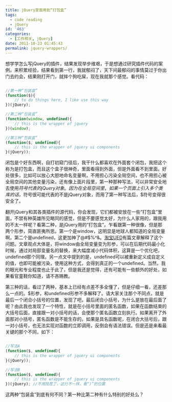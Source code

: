 ```yaml
---
title: jQuery里面用到“打包盒”
tags:
  - code reading
  - jQuery
id: '463'
categories:
  - [工作相关, jQuery]
date: 2011-10-23 01:45:43
permalink: jquery-wrappers/
---
```


想学学怎么写jQuery的插件，结果发现举步维艰，于是想通过研究插件代码的案例，来积累经验，结果看到第一行，我就郁闷了，天下间最郁闷的事情莫过于你出门去约会，结果刚打开门，就摔个狗吃屎，现在我就那个感觉。看代码：

```javascript

//第一种“包装盒”
(function($){
    // to do things here, I like use this way
})(jQuery);

//第二种“包装盒”
(function(window, undefined){
    // this is the wrapper of jquery
})(window);

//第三种“包装盒”
(function($, undefined){
    // this is the wrapper of jquery ui components
}(jQuery));

```

闭包是个好东西啊，自打初窥门径后，我干什么都喜欢在外面套个闭包，我把这个称为是打包盒，而且这个盒子很神奇，里面看得到外面，但是外面看不到里面。好处很多，比如可以放心大胆地命名变量啊，不用担心污染全局空间，也不用担心被全局空间的其他变量污染，还有像上面片段里，第一种那种写法，可以非常安全地去使用$符号代表的jQuery对象。因为在全局空间里，如果一个页面上引入多个类库的话，$符号很可能代表的不是jQuery对象，而用了第一种写法后，$符号变得很安全了。

翻开jQuery和其各类插件的源代码，你会发现，它们都被安放在一些“打包盒”里面，不禁有种英雄所见略同的感觉，但是不要感觉太好，为什么人家用的，跟我用的不太一样呢？看第二种，是jQuery用的“打包盒”。乍看跟第一种很像，但是那两个形参，简直匪夷所思。第一个是window，这明显是地球人都知道的全局变量啊，第二个是undefined，这更加神了@#$%^&。[淘宝UED](http://ued.alipay.com/wd/2010/05/17/using-window-and-undefined-as-parameter-in-closure/)有篇文章解释了这个问题。文章观点大体是，将window由全局变量变为形参，可以在后期代码最小化时候，通过对局部变量名的替换，来大幅度减小代码体积，这算是一个优化吧，undefined那个同理。另一点文中提到的是，undefined可以被重新定义成自定义的值，也即可能被污染，使用这种方式，会得到真正的一个undefined。当然，我的眼光和专业程度也止于此了，但是我还是觉得，还有可能有一些额外的好处，如果看官童鞋你知道，请不吝赐教。

第三种的话，看过了两种，基本上已经有点差不多全懂了，但是仔细一看，还差那么一点的。$形参，和undefined形参不多解释了。请大家关注那个不同点，就是最后一个闭合小括号的位置，发现了吧，最后闭合小括号，为什么是放在最后面了呢？由此我也发现了一个特性，就是在小括号里面的匿名函数，如果在函数结束的大括号后面，直接跟一对小括号的话，会使那个匿名函数立刻执行。如果离开了外面那对小括号，匿名函数是不能生存的，如果是具名函数呢，在闭合大括号后，跟一对小括号，也无法实现对函数的立即调用，反倒会有语法错误。但是还是来看最关键的那个不同，如下：

```javascript

//写法A
(function($, undefined){
    // this is the wrapper of jquery ui components
}(jQuery)); 

//写法B
(function($, undefined){
    // this is the wrapper of jquery ui components
})(jQuery); //不用找茬了，这行不一样，看“)”的位置

```

这两种“包装盒”到底有何不同？第一种比第二种有什么特别的好处么？